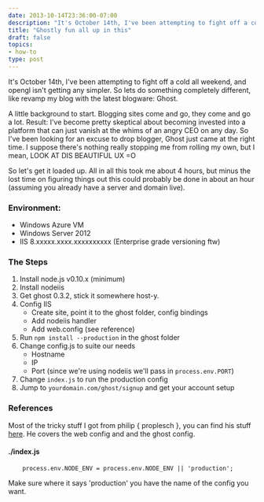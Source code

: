 ```yaml
---
date: 2013-10-14T23:36:00-07:00
description: "It's October 14th, I've been attempting to fight off a cold all weekend, and opengl isn't getting any simpler. So lets do something completely different, like revamp my blog with the latest blogware: Ghost."
title: "Ghostly fun all up in this"
draft: false
topics:
- how-to
type: post
---
```


It's October 14th, I've been attempting to fight off a cold all weekend, and opengl isn't getting any simpler. So lets do something completely different, like revamp my blog with the latest blogware: Ghost.

A little background to start. Blogging sites come and go, they come and go a lot. Result: I've become pretty skeptical about becoming invested into a platform that can just vanish at the whims of an angry CEO on any day. So I've been looking for an excuse to drop blogger, Ghost just came at the right time. I suppose there's nothing really stopping me from rolling my own, but I mean, LOOK AT DIS BEAUTIFUL UX =O

So let's get it loaded up. All in all this took me about 4 hours, but minus the lost time on figuring things out this could probably be done in about an hour (assuming you already have a server and domain live).

### Environment:
* Windows Azure VM
* Windows Server 2012
* IIS 8.xxxxx.xxxx.xxxxxxxxxx (Enterprise grade versioning ftw)

### The Steps
1. Install node.js v0.10.x (minimum)
2. Install nodeiis
3. Get ghost 0.3.2, stick it somewhere host-y.
4. Config IIS
	* Create site, point it to the ghost folder, config bindings
    * Add nodeiis handler
    * Add web.config (see reference)
5. Run `npm install --production` in the ghost folder
6. Change config.js to suite our needs
	* Hostname
    * IP
    * Port (since we're using nodeiis we'll pass in `process.env.PORT`)
7. Change `index.js` to run the production config
8. Jump to `yourdomain.com/ghost/signup` and get your account setup

### References

Most of the tricky stuff I got from philip { proplesch }, you can find his stuff [here](http://philipproplesch.de/running-ghost-on-iis/). He covers the web config and and the ghost config.

#### ./index.js

		process.env.NODE_ENV = process.env.NODE_ENV || 'production';
Make sure where it says 'production' you have the name of the config you want.
